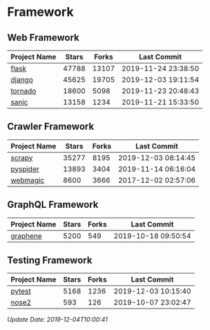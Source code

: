 # Framework

## Web Framework

| Project Name | Stars | Forks | Last Commit |
| ------------ | ----- | ----- | ----------- |
| [flask](https://github.com/pallets/flask) | 47788 | 13107 | 2019-11-24 23:38:50 |
| [django](https://github.com/django/django) | 45625 | 19705 | 2019-12-03 19:11:54 |
| [tornado](https://github.com/tornadoweb/tornado) | 18600 | 5098 | 2019-11-23 20:48:43 |
| [sanic](https://github.com/huge-success/sanic) | 13158 | 1234 | 2019-11-21 15:33:50 |

## Crawler Framework

| Project Name | Stars | Forks | Last Commit |
| ------------ | ----- | ----- | ----------- |
| [scrapy](https://github.com/scrapy/scrapy) | 35277 | 8195 | 2019-12-03 08:14:45 |
| [pyspider](https://github.com/binux/pyspider) | 13893 | 3404 | 2019-11-14 06:16:04 |
| [webmagic](https://github.com/code4craft/webmagic) | 8600 | 3666 | 2017-12-02 02:57:06 |

## GraphQL Framework

| Project Name | Stars | Forks | Last Commit |
| ------------ | ----- | ----- | ----------- |
| [graphene](https://github.com/graphql-python/graphene) | 5200 | 549 | 2019-10-18 09:50:54 |

## Testing Framework

| Project Name | Stars | Forks | Last Commit |
| ------------ | ----- | ----- | ----------- |
| [pytest](https://github.com/pytest-dev/pytest) | 5168 | 1236 | 2019-12-03 10:15:40 |
| [nose2](https://github.com/nose-devs/nose2) | 593 | 126 | 2019-10-07 23:02:47 |

*Update Date: 2019-12-04T10:00:41*